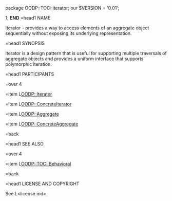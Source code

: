 package OODP::TOC::Iterator;
our $VERSION = '0.01';

1;
__END__
=head1 NAME

Iterator - provides a way to access elements of an aggregate object
sequentially without exposing its underlying representation.

=head1 SYNOPSIS

Iterator is a design pattern that is useful for supporting multiple
traversals of aggregate objects and provides a uniform interface that
supports polymorphic iteration.

=head1 PARTICIPANTS

=over 4

=item L<OODP::Iterator>

=item L<OODP::ConcreteIterator>

=item L<OODP::Aggregate>

=item L<OODP::ConcreteAggregate>

=back

=head1 SEE ALSO

=over 4

=item L<OODP::TOC::Behavioral>

=back

=head1 LICENSE AND COPYRIGHT

See L<license.md>
